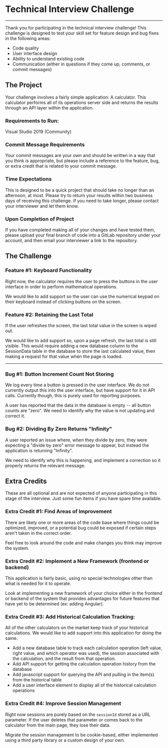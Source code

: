 # Technical Interview Challenge
---

Thank you for participating in the technical interview challenge! This challenge is designed to test your skill set for feature design and bug fixes in the following areas:

* Code quality
* User interface design
* Ability to understand existing code
* Communication (either in questions if they come up, comments, or commit messages)

## The Project

Your challenge involves a fairly simple application: A calculator. This calculator performs all of its operations server side and returns the results through an API layer within the application.

### Requirements to Run:
Visual Studio 2019 (Community)

### Commit Message Requirements
Your commit messages are your own and should be written in a way that you think is appropriate, but please include a reference to the feature, bug, or extra credit that is related to your commit message.

### Time Expectations

This is designed to be a quick project that should take no longer than an afternoon, at most. Please try to return your results within two business days of receiving this challenge. If you need to take longer, please contact your interviewer and let them know.

### Upon Completion of Project

If you have completed making all of your changes and have tested them, please upload your final branch of code into a GitLab repository under your account, and then email your interviewer a link to the repository.

## The Challenge

### Feature #1: Keyboard Functionality

Right now, the calculator requires the user to press the buttons in the user interface in order to perform mathematical operations.

We would like to add support so the user can use the numerical keypad on their keyboard instead of clicking buttons on the screen.

### Feature #2: Retaining the Last Total

If the user refreshes the screen, the last total value in the screen is wiped out.

We would like to add support so, upon a page refresh, the last total is still visible. This would require adding a new database column to the SessionData table in the database to store the last calculated value, then making a request for that value when the page is loaded.

---

### Bug #1: Button Increment Count Not Storing

We log every time a button is pressed in the user interface. We do not currently output this into the user interface, but have support for it in API calls. Currently though, this is purely used for reporting purposes.

A user has reported that the data in the database is empty -- all button counts are "zero". We need to identify why the value is not updating and correct it.

### Bug #2: Dividing By Zero Returns "Infinity"

A user reported an issue where, when they divide by zero, they were expecting a "divide by zero" error message to appear, but instead the application is returning "Infinity".

We need to identify why this is happening, and implement a correction so it properly returns the relevant message.

## Extra Credits

These are all optional and are not expected of anyone participating in this stage of the interview. Just some fun items if you have spare time available.

### Extra Credit #1: Find Areas of Improvement

There are likely one or more areas of the code base where things could be optimized, improved, or a potential bug could be exposed if certain steps aren't taken in the correct order.

Feel free to look around the code and make changes you think may improve the system.

### Extra Credit #2: Implement a New Framework (frontend or backend)

This application is fairly basic, using no special technologies other than what is needed for it to operate.

Look at implementing a new framework of your choice either in the frontend or backend of the system that provides advantages for future features that have yet to be determined (ex: adding Angular).

### Extra Credit #3: Add Historical Calculation Tracking:

All of the other calculators on the market keep track of your historical calculations. We would like to add support into this application for doing the same.

* Add a new database table to track each calculation operation (left value, right value, and which operator was used), the session associated with the calculation, and the result from that operation.
* Add API support for getting the calculation operation history from the database
* Add javascript support for querying the API and pulling in the item(s) from the historical table
* Add a user interface element to display all of the historical calculation operations

### Extra Credit #4: Improve Session Management

Right now sessions are purely based on the `sessionId` stored as a URL parameter. If the user deletes that parameter or comes back to the calculator from the main page, they lose their data.

Migrate the session management to be cookie-based, either implemented using a third party library or a custom design of your own.